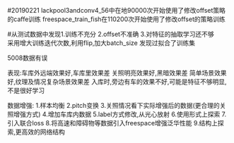 #20190221
lackpool3andconv4_56中在地90000次开始使用了修改offset策略的caffe训练
freespace_train_fish在110200次开始使用了修改offset的策略训练

#从测试数据中发现1.训练不充分 2.offset不准确 3.对特征的抽取学习还不够  
采用增大训练迭代次数,利用flip,加大batch_size
发现过拟合了训练集

5008数据有误

表现:车库外远端效果好,车库里效果差
关照明亮效果好,黑暗效果差
简单场景效果好,纹理及情况复杂场景效果差
入库时,旁边有车的效果不好,可能是特征不够明显,不是很好学习

数据增强:
1.样本均衡
2.pitch变换
3.关照情况看下实际增强后的数据(更合理的关照增强方式)
4.增加车库内数据
5.label方式修改,从光心放射
6.使用形式上探索
7.引入联合loss
8.将高速和障碍物等数据引入freespace增强泛华性能
9.结构上探索,更高效的网络结构
